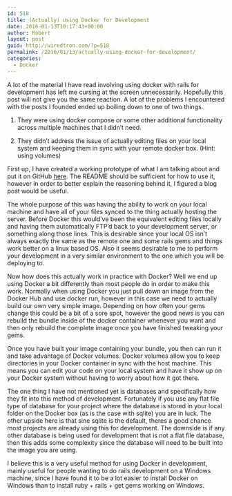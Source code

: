 ```yaml
---
id: 518
title: (Actually) using Docker for Development
date: 2016-01-13T10:17:43+00:00
author: Robert
layout: post
guid: http://wiredtron.com/?p=518
permalink: /2016/01/13/actually-using-docker-for-development/
categories:
  - Docker
---
```

A lot of the material I have read involving using docker with rails for development has left me cursing at the screen unnecessarily. Hopefully this post will not give you the same reaction. A lot of the problems I encountered with the posts I founded ended up boiling down to one of two things.
  
1) They were using docker compose or some other additional functionality across multiple machines that I didn&#8217;t need.
  
2) They didn&#8217;t address the issue of actually editing files on your local system and keeping them in sync with your remote docker box. (Hint: using volumes)

First up, I have created a working prototype of what I am talking about and put it on GitHub <a href="https://github.com/rbclark/docker-rails-development-demo" target="_blank">here</a>. The README should be sufficient for how to use it, however in order to better explain the reasoning behind it, I figured a blog post would be useful.

The whole purpose of this was having the ability to work on your local machine and have all of your files synced to the thing actually hosting the server. Before Docker this would&#8217;ve been the equivalent editing files locally and having them automatically FTP&#8217;d back to your development server, or something along those lines. This is desirable since your local OS isn&#8217;t always exactly the same as the remote one and some rails gems and things work better on a linux based OS. Also it seems desirable to me to perform your development in a very similar environment to the one which you will be deploying to.

Now how does this actually work in practice with Docker? Well we end up using Docker a bit differently than most people do in order to make this work. Normally when using Docker you just pull down an image from the Docker Hub and use docker run, however in this case we need to actually build our own very simple image. Depending on how often your gems change this could be a bit of a sore spot, however the good news is you can rebuild the bundle inside of the docker container whenever you want and then only rebuild the complete image once you have finished tweaking your gems.

Once you have built your image containing your bundle, you then can run it and take advantage of Docker volumes. Docker volumes allow you to keep directories in your Docker container in sync with the host machine. This means you can edit your code on your local system and have it show up on your Docker system without having to worry about how it got there.

The one thing I have not mentioned yet is databases and specifically how they fit into this method of development. Fortunately if you use any flat file type of database for your project where the database is stored in your local folder on the Docker box (as is the case with sqlite) you are in luck. The other upside here is that sine sqlite is the default, theres a good chance most projects are already using this for development. The downside is if any other database is being used for development that is not a flat file database, then this adds some complexity since the database will need to be built into the image you are using.

I believe this is a very useful method for using Docker in development, mainly useful for people wanting to do rails development on a Windows machine, since I have found it to be a lot easier to install Docker on Windows than to install ruby + rails + get gems working on Windows.